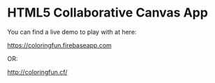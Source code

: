 # HTML5 Collaborative Canvas App



You can find a live demo to play with at here:

https://coloringfun.firebaseapp.com

OR:

http://coloringfun.cf/

